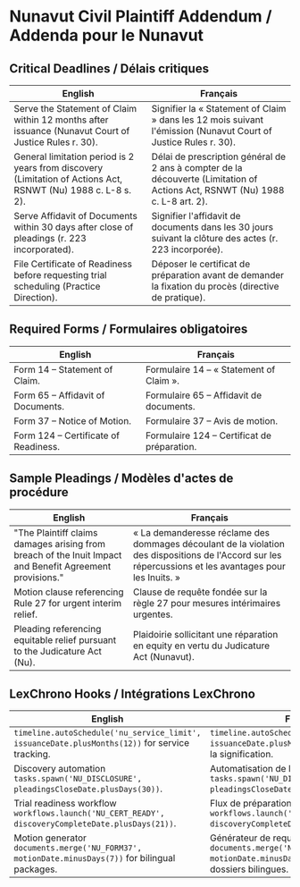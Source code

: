 # Nunavut Civil Plaintiff Addendum / Addenda pour le Nunavut

## Critical Deadlines / Délais critiques
| English | Français |
| --- | --- |
| Serve the Statement of Claim within 12 months after issuance (Nunavut Court of Justice Rules r. 30). | Signifier la « Statement of Claim » dans les 12 mois suivant l'émission (Nunavut Court of Justice Rules r. 30). |
| General limitation period is 2 years from discovery (Limitation of Actions Act, RSNWT (Nu) 1988 c. L-8 s. 2). | Délai de prescription général de 2 ans à compter de la découverte (Limitation of Actions Act, RSNWT (Nu) 1988 c. L-8 art. 2). |
| Serve Affidavit of Documents within 30 days after close of pleadings (r. 223 incorporated). | Signifier l'affidavit de documents dans les 30 jours suivant la clôture des actes (r. 223 incorporée). |
| File Certificate of Readiness before requesting trial scheduling (Practice Direction). | Déposer le certificat de préparation avant de demander la fixation du procès (directive de pratique). |

## Required Forms / Formulaires obligatoires
| English | Français |
| --- | --- |
| Form 14 – Statement of Claim. | Formulaire 14 – « Statement of Claim ». |
| Form 65 – Affidavit of Documents. | Formulaire 65 – Affidavit de documents. |
| Form 37 – Notice of Motion. | Formulaire 37 – Avis de motion. |
| Form 124 – Certificate of Readiness. | Formulaire 124 – Certificat de préparation. |

## Sample Pleadings / Modèles d'actes de procédure
| English | Français |
| --- | --- |
| "The Plaintiff claims damages arising from breach of the Inuit Impact and Benefit Agreement provisions." | « La demanderesse réclame des dommages découlant de la violation des dispositions de l'Accord sur les répercussions et les avantages pour les Inuits. » |
| Motion clause referencing Rule 27 for urgent interim relief. | Clause de requête fondée sur la règle 27 pour mesures intérimaires urgentes. |
| Pleading referencing equitable relief pursuant to the Judicature Act (Nu). | Plaidoirie sollicitant une réparation en equity en vertu du Judicature Act (Nunavut). |

## LexChrono Hooks / Intégrations LexChrono
| English | Français |
| --- | --- |
| `timeline.autoSchedule('nu_service_limit', issuanceDate.plusMonths(12))` for service tracking. | `timeline.autoSchedule('nu_service_limit', issuanceDate.plusMonths(12))` pour suivre la signification. |
| Discovery automation `tasks.spawn('NU_DISCLOSURE', pleadingsCloseDate.plusDays(30))`. | Automatisation de la communication `tasks.spawn('NU_DISCLOSURE', pleadingsCloseDate.plusDays(30))`. |
| Trial readiness workflow `workflows.launch('NU_CERT_READY', discoveryCompleteDate.plusDays(21))`. | Flux de préparation `workflows.launch('NU_CERT_READY', discoveryCompleteDate.plusDays(21))`. |
| Motion generator `documents.merge('NU_FORM37', motionDate.minusDays(7))` for bilingual packages. | Générateur de requêtes `documents.merge('NU_FORM37', motionDate.minusDays(7))` pour des dossiers bilingues. |
